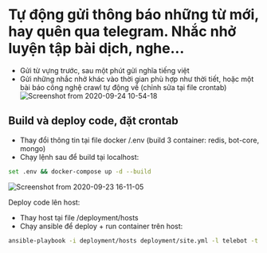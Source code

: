 # Tự động gửi thông báo những từ mới, hay quên qua telegram. Nhắc nhở luyện tập bài dịch, nghe...
* Gửi từ vựng trước, sau một phút gửi nghĩa tiếng việt
* Gửi những nhắc nhở khác vào thời gian phù hợp như thời tiết, hoặc một bài báo công nghệ crawl tự động về (chỉnh sửa tại file crontab)
![Screenshot from 2020-09-24 10-54-18](https://user-images.githubusercontent.com/36092539/94099132-69906480-fe54-11ea-8cb7-823be198d028.png)

## Build và deploy code, đặt crontab
* Thay đổi thông tin tại file docker /.env (build 3 container: redis, bot-core, mongo)
* Chạy lệnh sau để build tại localhost:
```bash
set .env && docker-compose up -d --build
```
![Screenshot from 2020-09-23 16-11-05](https://user-images.githubusercontent.com/36092539/93992271-8d519d00-fdb7-11ea-8e18-a51c0ee062c2.png)

Deploy code lên host:
* Thay host tại file /deployment/hosts
* Chạy ansible để deploy + run container trên host:
```bash
ansible-playbook -i deployment/hosts deployment/site.yml -l telebot -t telebot -u {username}
```